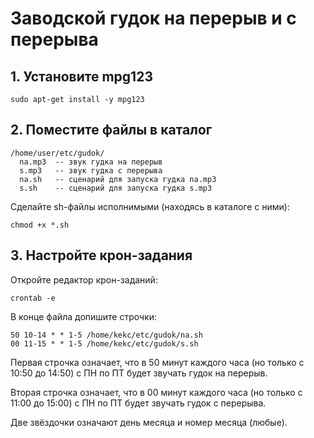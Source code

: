 # Заводской гудок на перерыв и с перерыва

## 1. Установите mpg123

```
sudo apt-get install -y mpg123
```

## 2. Поместите файлы в каталог

```
/home/user/etc/gudok/
  na.mp3  -- звук гудка на перерыв
  s.mp3   -- звук гудка с перерыва
  na.sh   -- сценарий для запуска гудка na.mp3
  s.sh    -- сценарий для запуска гудка s.mp3
```

Сделайте sh-файлы исполнимыми
(находясь в каталоге с ними):
```
chmod +x *.sh
```

## 3. Настройте крон-задания

Откройте редактор крон-заданий:

```
crontab -e
```

В конце файла допишите строчки:

```
50 10-14 * * 1-5 /home/kekc/etc/gudok/na.sh
00 11-15 * * 1-5 /home/kekc/etc/gudok/s.sh
```

Первая строчка означает, что в 50 минут каждого часа
(но только с 10:50 до 14:50) с ПН по ПТ будет звучать
гудок на перерыв.

Вторая строчка означает, что в 00 минут каждого часа
(но только с 11:00 до 15:00) с ПН по ПТ будет звучать
гудок с перерыва.

Две звёздочки означают день месяца и номер месяца (любые).
